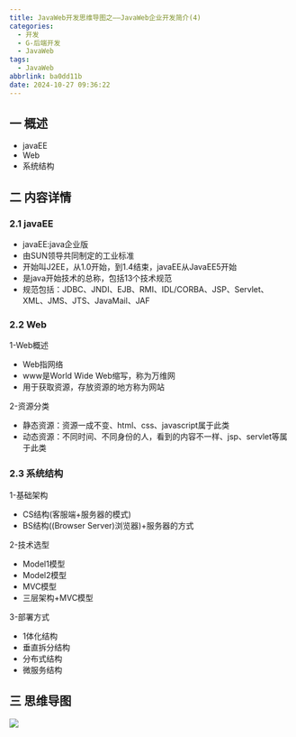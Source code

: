 ```yaml
---
title: JavaWeb开发思维导图之——JavaWeb企业开发简介(4)
categories:
  - 开发
  - G-后端开发
  - JavaWeb
tags:
  - JavaWeb
abbrlink: ba0dd11b
date: 2024-10-27 09:36:22
---
```

## 一 概述

* javaEE
* Web
* 系统结构

<!--more-->

## 二 内容详情

### 2.1  javaEE

* javaEE:java企业版
* 由SUN领导共同制定的工业标准
* 开始叫J2EE，从1.0开始，到1.4结束，javaEE从JavaEE5开始
* 是java开始技术的总称，包括13个技术规范
* 规范包括：JDBC、JNDI、EJB、RMI、IDL/CORBA、JSP、Servlet、XML、JMS、JTS、JavaMail、JAF

### 2.2 Web

1-Web概述

* Web指网络
* www是World Wide Web缩写，称为万维网
* 用于获取资源，存放资源的地方称为网站

2-资源分类

* 静态资源：资源一成不变、html、css、javascript属于此类
* 动态资源：不同时间、不同身份的人，看到的内容不一样、jsp、servlet等属于此类

### 2.3 系统结构

1-基础架构

* CS结构(客服端+服务器的模式)
* BS结构((Browser Server)浏览器)+服务器的方式

2-技术选型

* Model1模型
* Model2模型
* MVC模型
* 三层架构+MVC模型

3-部署方式

* 1体化结构
* 垂直拆分结构
* 分布式结构
* 微服务结构

## 三 思维导图

![][1]



[1]:https://cdn.jsdelivr.net/gh/PGzxc/CDN/blog-java/javaweb-xmind-web-4.png